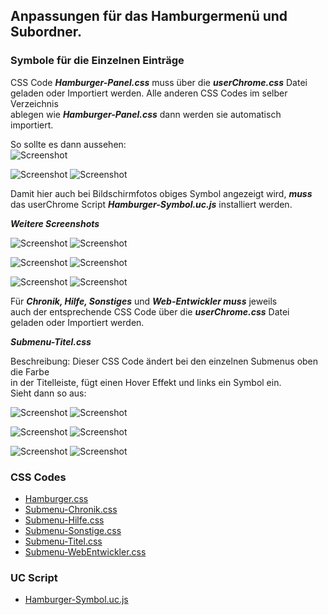 ## Anpassungen für das Hamburgermenü und Subordner. ##   

### Symbole für die Einzelnen Einträge ###

CSS Code ***Hamburger-Panel.css*** muss über die ***userChrome.css*** Datei   
geladen oder Importiert werden. Alle anderen CSS Codes im selber Verzeichnis     
ablegen wie ***Hamburger-Panel.css*** dann werden sie automatisch importiert.    

So sollte es dann aussehen:    
![Screenshot](Screeen-001.png)      

![Screenshot](Screeen-002.png)       ![Screenshot](Screeen-016a.png)

Damit hier auch bei Bildschirmfotos obiges Symbol angezeigt wird, ***muss***    
das userChrome Script ***Hamburger-Symbol.uc.js*** installiert werden.

***Weitere Screenshots***

![Screenshot](Screeen-003.png)       ![Screenshot](Screeen-004.png)    

![Screenshot](Screeen-005.png)       ![Screenshot](Screeen-007.png)  

![Screenshot](Screeen-006.png)       ![Screenshot](Screeen-008a.png)  

Für ***Chronik, Hilfe, Sonstiges*** und ***Web-Entwickler muss*** jeweils    
auch der entsprechende CSS Code über die ***userChrome.css*** Datei   
geladen oder Importiert werden.    

***Submenu-Titel.css***        

Beschreibung:
Dieser CSS Code ändert bei den einzelnen Submenus oben die Farbe    
in der Titelleiste, fügt einen Hover Effekt und links ein Symbol ein.    
Sieht dann so aus:

![Screenshot](Screeen-013.png)       ![Screenshot](Screeen-014.png)

![Screenshot](Screeen-009.png)       ![Screenshot](Screeen-012.png)    

![Screenshot](Screeen-011.png)       ![Screenshot](Screeen-010.png)  


### CSS Codes ###

* [Hamburger.css](https://github.com/Endor8/CSS/blob/master/Firefox/Hamburger-Panel/Hamburger-Panel.css)
* [Submenu-Chronik.css](https://github.com/Endor8/CSS/blob/master/Firefox/Hamburger-Panel/Submenu-Chronik.css)
* [Submenu-Hilfe.css](https://github.com/Endor8/CSS/blob/master/Firefox/Hamburger-Panel/Submenu-Hilfe.css)
* [Submenu-Sonstige.css](https://github.com/Endor8/CSS/blob/master/Firefox/Hamburger-Panel/Submenu-Sonstige.css)
* [Submenu-Titel.css](https://github.com/Endor8/CSS/blob/master/Firefox/Hamburger-Panel/Submenu-Titel.css)
* [Submenu-WebEntwickler.css](https://github.com/Endor8/CSS/blob/master/Firefox/Hamburger-Panel/Submenu-WebEntwickler.css)

### UC Script ###

* [Hamburger-Symbol.uc.js](https://github.com/Endor8/CSS/blob/master/Firefox/Hamburger-Panel/Hamburger-Symbol.uc.js)
